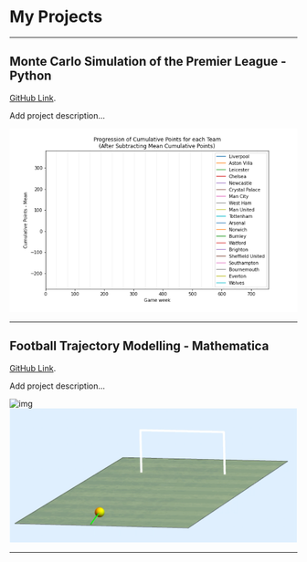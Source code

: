 # My Projects
-------------
## Monte Carlo Simulation of the Premier League - Python

[GitHub Link](https://github.com/fanahanmc/ACM40960-ProjMathsModel).

Add project description...

![img](img/pointsprogression.gif)

-------------
## Football Trajectory Modelling - Mathematica

[GitHub Link](https://github.com/fanahanmc/ACM40730-Project-Mathematica).

Add project description...

![img](img/footballgif1.gif)
![img](img/footballgif3.gif)

-------------

